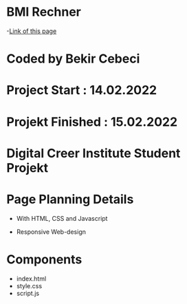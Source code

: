 # BMI Rechner

-[Link of this page](https://bekircbc.github.io/project-BMI)

# Coded by Bekir Cebeci

# Project Start : 14.02.2022

# Projekt Finished : 15.02.2022

# Digital Creer Institute Student Projekt

# Page Planning Details

- With HTML, CSS and Javascript

- Responsive Web-design

# Components

- index.html
- style.css
- script.js
